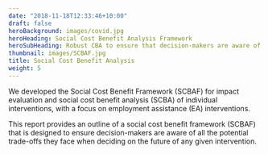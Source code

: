 ```yaml
---
date: "2018-11-18T12:33:46+10:00"
draft: false
heroBackground: images/covid.jpg
heroHeading: Social Cost Benefit Analysis Framework
heroSubHeading: Robust CBA to ensure that decision-makers are aware of all the potential trade-offs
thumbnail: images/SCBAF.jpg
title: Social Cost Benefit Analysis
weight: 5
---
```


We developed the Social Cost Benefit Framework (SCBAF) for impact evaluation and social cost benefit analysis (SCBA) of individual interventions, with a focus on employment assistance (EA) interventions.

This report provides an outline of a social cost benefit framework (SCBAF) that is designed to ensure decision-makers are aware of all the potential trade-offs they face when deciding on the future of any given intervention. 